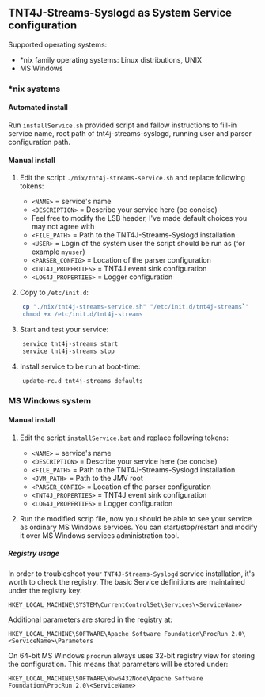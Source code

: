 ## TNT4J-Streams-Syslogd as System Service configuration

Supported operating systems:
* *nix family operating systems: Linux distributions, UNIX
* MS Windows

### *nix systems
#### Automated install

Run `installService.sh` provided script and fallow instructions to fill-in service name, root path of tnt4j-streams-syslogd, running user 
and parser configuration path.

#### Manual install

1) Edit the script `./nix/tnt4j-streams-service.sh` and replace following tokens:

    * `<NAME>` = service's name
    * `<DESCRIPTION>` = Describe your service here (be concise)
    * Feel free to modify the LSB header, I've made default choices you may not agree with
    * `<FILE_PATH>` = Path to the TNT4J-Streams-Syslogd installation
    * `<USER>` = Login of the system user the script should be run as (for example `myuser`)
    * `<PARSER_CONFIG>` = Location of the parser configuration
    * `<TNT4J_PROPERTIES>` = TNT4J event sink configuration
    * `<LOG4J_PROPERTIES>` = Logger configuration

2) Copy to `/etc/init.d`:

```sh
    cp "./nix/tnt4j-streams-service.sh" "/etc/init.d/tnt4j-streams`"
    chmod +x /etc/init.d/tnt4j-streams
```

3) Start and test your service:

```sh
    service tnt4j-streams start
    service tnt4j-streams stop
```

4) Install service to be run at boot-time:

```sh
    update-rc.d tnt4j-streams defaults
```

### MS Windows system
#### Manual install

1) Edit the script `installService.bat` and replace following tokens:

    * `<NAME>` = service's name
    * `<DESCRIPTION>` = Describe your service here (be concise)
    * `<FILE_PATH>` = Path to the TNT4J-Streams-Syslogd installation
    * `<JVM_PATH>` = Path to the JMV root
    * `<PARSER_CONFIG>` = Location of the parser configuration
    * `<TNT4J_PROPERTIES>` = TNT4J event sink configuration
    * `<LOG4J_PROPERTIES>` = Logger configuration

2) Run the modified scrip file, now you should be able to see your service as ordinary MS Windows services. You can start/stop/restart and 
modify it over MS Windows services administration tool.

##### Registry usage

In order to troubleshoot your `TNT4J-Streams-Syslogd` service installation, it's worth to check the registry. The basic Service definitions 
are maintained under the registry key:
```
HKEY_LOCAL_MACHINE\SYSTEM\CurrentControlSet\Services\<ServiceName>
```
Additional parameters are stored in the registry at:
```
HKEY_LOCAL_MACHINE\SOFTWARE\Apache Software Foundation\ProcRun 2.0\<ServiceName>\Parameters
```
On 64-bit MS Windows `procrun` always uses 32-bit registry view for storing the configuration. This means that parameters will be stored 
under:
```
HKEY_LOCAL_MACHINE\SOFTWARE\Wow6432Node\Apache Software Foundation\ProcRun 2.0\<ServiceName>
```
